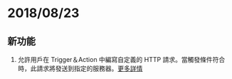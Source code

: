 # 2018/08/23

## 新功能
1. 允許用戶在 Trigger＆Action 中編寫自定義的 HTTP 請求。當觸發條件符合時，此請求將發送到指定的服務器。[更多詳情](../tutorial/setting_notification)